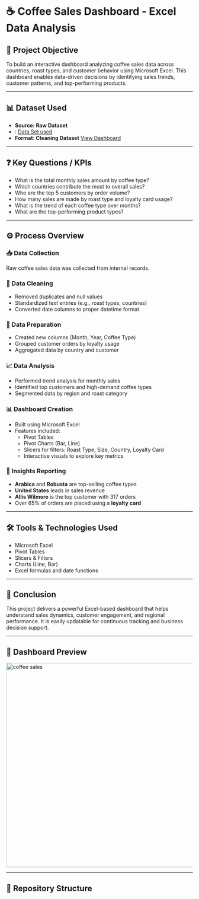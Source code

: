 # ☕ Coffee Sales Dashboard - Excel Data Analysis

## 📌 Project Objective
To build an interactive dashboard analyzing coffee sales data across countries, roast types, and customer behavior using Microsoft Excel. This dashboard enables data-driven decisions by identifying sales trends, customer patterns, and top-performing products.

---

## 📊 Dataset Used
- **Source: Raw Dataset**
- : <a href="https://github.com/harsha21h/Coffee-Sales-Dashboard/blob/main/coffee%20orders%20raw%20data.xlsx">Data Set used</a>
- **Format: Cleaning Dataset**
<a href="https://github.com/harsha21h/Coffee-Sales-Dashboard/blob/main/coffee%20Orders%20Dashboard.xlsx">View Dashboard</a>
---

## ❓ Key Questions / KPIs
- What is the total monthly sales amount by coffee type?
- Which countries contribute the most to overall sales?
- Who are the top 5 customers by order volume?
- How many sales are made by roast type and loyalty card usage?
- What is the trend of each coffee type over months?
- What are the top-performing product types?

---

## ⚙️ Process Overview

### 📥 Data Collection
Raw coffee sales data was collected from internal records.

### 🧹 Data Cleaning
- Removed duplicates and null values
- Standardized text entries (e.g., roast types, countries)
- Converted date columns to proper datetime format

### 🧾 Data Preparation
- Created new columns (Month, Year, Coffee Type)
- Grouped customer orders by loyalty usage
- Aggregated data by country and customer

### 📈 Data Analysis
- Performed trend analysis for monthly sales
- Identified top customers and high-demand coffee types
- Segmented data by region and roast category

### 📊 Dashboard Creation
- Built using Microsoft Excel
- Features included:
  - Pivot Tables
  - Pivot Charts (Bar, Line)
  - Slicers for filters: Roast Type, Size, Country, Loyalty Card
  - Interactive visuals to explore key metrics

### 📌 Insights Reporting
- **Arabica** and **Robusta** are top-selling coffee types
- **United States** leads in sales revenue
- **Allis Wilmore** is the top customer with 317 orders
- Over 65% of orders are placed using a **loyalty card**

---

## 🛠️ Tools & Technologies Used
- Microsoft Excel  
- Pivot Tables  
- Slicers & Filters  
- Charts (Line, Bar)  
- Excel formulas and date functions

---

## 📎 Conclusion
This project delivers a powerful Excel-based dashboard that helps understand sales dynamics, customer engagement, and regional performance. It is easily updatable for continuous tracking and business decision support.

---

## 📸 Dashboard Preview
<img width="551" alt="coffee sales" src="https://github.com/user-attachments/assets/d720ec93-60e1-4e0c-9f24-55423efb89e2" />


---

## 📁 Repository Structure
